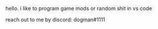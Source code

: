 hello. i like to program game mods or random shit in vs code

reach out to me by discord:
dogman#1111
